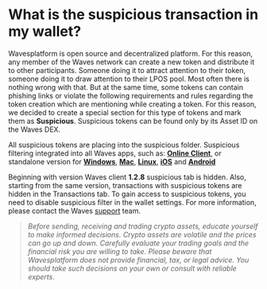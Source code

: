 # What is the suspicious transaction in my wallet?

Wavesplatform is open source and decentralized platform. For this reason, any member of the Waves network can create a new token and distribute it to other participants. Someone doing it to attract attention to their token, someone doing it to draw attention to their LPOS pool. Most often there is nothing wrong with that. But at the same time, some tokens can contain phishing links or violate the following requirements and rules regarding the token creation which are mentioning while creating a token. For this reason, we decided to create a special section for this type of tokens and mark them as **Suspicious**. Suspicious tokens can be found only by its Asset ID on the Waves DEX.

All suspicious tokens are placing into the suspicious folder. Suspicious filtering integrated into all Waves apps, such as: [**Online Client**](https://dex.wavesplatform.com), or standalone version for [**Windows**](https://wavesplatform.com/WavesClient-win.zip), [**Mac**](https://wavesplatform.com/WavesClient-mac.dmg), [**Linux**](https://wavesplatform.com/WavesClient-linux.deb), [**iOS**](https://itunes.apple.com/us/app/waves-wallet/id1233158971) and [**Android**](https://play.google.com/store/apps/details?id=com.wavesplatform.wallet)

Beginning with version Waves client **1.2.8** suspicious tab is hidden. Also, starting from the same version, transactions with suspicious tokens are hidden in the Transactions tab. To gain access to suspicious tokens, you need to disable suspicious filter in the wallet settings. For more information, please contact the Waves [support](https://support.wavesplatform.com/) team.

> *Before sending, receiving and trading crypto assets, educate yourself to make informed decisions. Crypto assets are volatile and the prices can go up and down. Carefully evaluate your trading goals and the financial risk you are willing to take.
Please beware that Wavesplatform does not provide financial, tax, or legal advice. You should take such decisions on your own or consult with reliable experts*.
